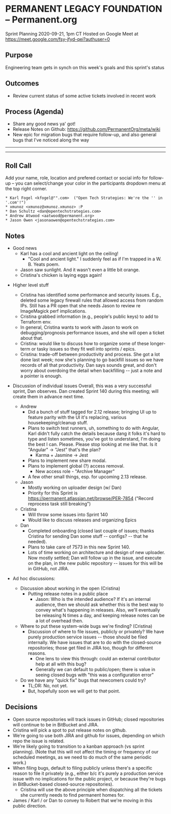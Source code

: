 # PERMANENT LEGACY FOUNDATION – Permanent.org
Sprint Planning
2020-09-21, 1pm CT
Hosted on Google Meet at https://meet.google.com/fsy-jfyd-qei?authuser=0

## Purpose
Engineering team gets in synch on this week's goals and this sprint's status

## Outcomes
- Review current status of some active tickets involved in recent work


## Process (Agenda)
- Share any good news ya' got!
- Release Notes on Github: https://github.com/PermanentOrg/meta/wiki
- New epic for migration bugs that require follow-up, and also general bugs that I've noticed along the way


--- --- --- --- --- --- --- --- --- --- --- --- --- --- --- --- ---

--- --- --- --- --- --- --- --- --- --- --- --- --- --- --- --- ---

## Roll Call
Add your name, role, location and prefered contact or social info for follow-up – you can select/change your color in the participants dropdown menu at the top right corner.

    * Karl Fogel <kfogel@"".com>  ("Open Tech Strategies: We're the '' in '.com'!")
    * xmunoz <xmunoz@xmunoz.xmunoz> :P
    * Dan Schultz <dan@opentechstrategies.com>
    * Andrew Atwood <aatwood@permanent.org>
    * Jason Owen <jasonaowen@opentechstrategies.com>

## Notes
* Good news
    * Karl has a cool and ancient light on the ceiling!
        * "Cool and ancient light."  I suddenly feel as if I'm trapped in a W. B. Yeats poem.
    * Jason saw sunlight. And it wasn't even a little bit orange.
    * Cristina's chicken is laying eggs again!

+ Higher level stuff
    + Cristina has identified some performance and security issues.  E.g., deleted some legacy firewall rules that allowed access from random IPs.  Still has a PR open that she needs Jason to review re ImageMagick perf implications.
    + Cristina grabbed information (e.g., people's public keys) to add to Terraform env.
    + In general, Cristina wants to work with Jason to work on debugging/prognosis performance issues, and she will open a ticket about that.
    + Cristina: would like to discuss how to organize some of these longer-term or tasky issues so they fit well into sprints / epics.
    + Cristina: trade-off between productivity and process.  She got a lot done last week; now she's planning to go backfill issues so we have records of all that productivity.  Dan says sounds great, and don't worry about overdoing the detail when backfilling -- just a note and a pointer is enough.

+ Discussion of individual issues
Overall, this was a very successful sprint, Dan observes.
Dan created Sprint 140 during this meeting; will create them in advance next time.
    + Andrew
        + Did a bunch of stuff tagged for 2.12 release; bringing UI up to feature parity with the UI it's replacing, various housekeeping/cleanup stuff.
        + Plans to switch test runners, uh, something to do with Angular, Karl didn't fully catch the details because dang it folks it's hard to type and listen sometimes, you've got to understand, I'm doing the best I can.  Please.  Please stop looking at me like that.  Is it "Angular" -> "Jest" that's the plan?
            + Karma + Jasmine -> Jest
        + Plans to implement new share modal.
        + Plans to implement global (?) access removal.
            + New access role - "Archive Manager"
        + A few other small things, esp. for upcoming 2.13 release.
    + Jason
        + Mostly working on uploader design (w/ Dan)
        + Priority for this Sprint is https://permanent.atlassian.net/browse/PER-7854 ("Record reprocess task still breaking")
    + Cristina
        + Will throw some issues into Sprint 140
        + Would like to discuss releases and organizing Epics
    + Dan
        + Completed onboarding (closed last couple of issues; thanks Cristina for sending Dan some stuff -- configs? -- that he needed).
        + Plans to take care of 7573 in this new Sprint 140.
        + Lots of time working on architecture and design of new uploader.  Now mostly settled; Dan will follow up in the issue, and execute on the plan, in the new public repository -- issues for this will be in GitHub, not JIRA.

+ Ad hoc discussions:
    + Discussion about working in the open (Cristina)
        + Putting release notes in a public place
            + Jason: Who is the intended audience?  If it's an internal audience, then we should ask whether this is the best way to convey what's happening in releases.  Also, we'll eventually be releasing N times a day, and keeping release notes can be a lot of overhead then.
    + Where to put these system-wide bugs we're finding? (Cristina)
        + Discussion of where to file issues, publicly or privately?  We have purely production service issues -- those should be filed internally.  We have issues that are to do with the closed-source repositories; those get filed in JIRA too, though for different reasons.
            + One lens to view this through: could an external contributor help at all with this bug?
            + Generally we can default to public/open; there is value in seeing closed bugs with "this was a configuration error"
    + Do we have any "quick fix" bugs that newcomers could try?
        + TL;DR: No, not yet.
        + But, hopefully soon we will get to that point.

## Decisions
* Open source repositories will track issues in GitHub; closed repositories will continue to be in BitBucket and JIRA.
* Cristina will pick a spot to put release notes on github.
* We're going to use both JIRA and github for issues, depending on which repo the issue is related.
* We're likely going to transition to a kanban approach (vs sprint planning). (Note that this will not affect the timing or frequency of our scheduled meetings, as we need to do much of the same periodic work.)
* When filing bugs, default to filing publicly unless there's a specific reason to file it privately (e.g., either b/c it's purely a production service issue with no implications for the public project, or because they're bugs in BitBucket-based closed-source repositories).
    * Cristina will use the above principle when dispatching all the tickets she currently needs to find permanent homes for.
* James / Karl / or Dan to convey to Robert that we're moving in this public direction.
